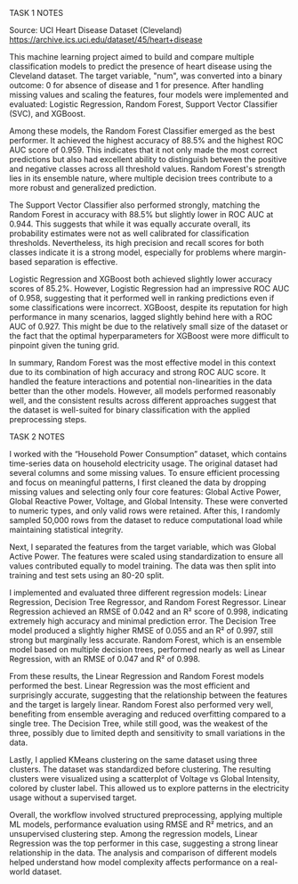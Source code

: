 TASK 1 NOTES

Source: UCI Heart Disease Dataset (Cleveland) https://archive.ics.uci.edu/dataset/45/heart+disease

This machine learning project aimed to build and compare multiple classification models to predict the presence of heart disease using the Cleveland dataset. The target variable, "num", was converted into a binary outcome: 0 for absence of disease and 1 for presence. After handling missing values and scaling the features, four models were implemented and evaluated: Logistic Regression, Random Forest, Support Vector Classifier (SVC), and XGBoost.

Among these models, the Random Forest Classifier emerged as the best performer. It achieved the highest accuracy of 88.5% and the highest ROC AUC score of 0.959. This indicates that it not only made the most correct predictions but also had excellent ability to distinguish between the positive and negative classes across all threshold values. Random Forest's strength lies in its ensemble nature, where multiple decision trees contribute to a more robust and generalized prediction.

The Support Vector Classifier also performed strongly, matching the Random Forest in accuracy with 88.5% but slightly lower in ROC AUC at 0.944. This suggests that while it was equally accurate overall, its probability estimates were not as well calibrated for classification thresholds. Nevertheless, its high precision and recall scores for both classes indicate it is a strong model, especially for problems where margin-based separation is effective.

Logistic Regression and XGBoost both achieved slightly lower accuracy scores of 85.2%. However, Logistic Regression had an impressive ROC AUC of 0.958, suggesting that it performed well in ranking predictions even if some classifications were incorrect. XGBoost, despite its reputation for high performance in many scenarios, lagged slightly behind here with a ROC AUC of 0.927. This might be due to the relatively small size of the dataset or the fact that the optimal hyperparameters for XGBoost were more difficult to pinpoint given the tuning grid.

In summary, Random Forest was the most effective model in this context due to its combination of high accuracy and strong ROC AUC score. It handled the feature interactions and potential non-linearities in the data better than the other models. However, all models performed reasonably well, and the consistent results across different approaches suggest that the dataset is well-suited for binary classification with the applied preprocessing steps. 



TASK 2 NOTES

I worked with the “Household Power Consumption” dataset, which contains time-series data on household electricity usage. The original dataset had several columns and some missing values. To ensure efficient processing and focus on meaningful patterns, I first cleaned the data by dropping missing values and selecting only four core features: Global Active Power, Global Reactive Power, Voltage, and Global Intensity. These were converted to numeric types, and only valid rows were retained. After this, I randomly sampled 50,000 rows from the dataset to reduce computational load while maintaining statistical integrity.

Next, I separated the features from the target variable, which was Global Active Power. The features were scaled using standardization to ensure all values contributed equally to model training. The data was then split into training and test sets using an 80-20 split.

I implemented and evaluated three different regression models: Linear Regression, Decision Tree Regressor, and Random Forest Regressor. Linear Regression achieved an RMSE of 0.042 and an R² score of 0.998, indicating extremely high accuracy and minimal prediction error. The Decision Tree model produced a slightly higher RMSE of 0.055 and an R² of 0.997, still strong but marginally less accurate. Random Forest, which is an ensemble model based on multiple decision trees, performed nearly as well as Linear Regression, with an RMSE of 0.047 and R² of 0.998.

From these results, the Linear Regression and Random Forest models performed the best. Linear Regression was the most efficient and surprisingly accurate, suggesting that the relationship between the features and the target is largely linear. Random Forest also performed very well, benefiting from ensemble averaging and reduced overfitting compared to a single tree. The Decision Tree, while still good, was the weakest of the three, possibly due to limited depth and sensitivity to small variations in the data.

Lastly, I applied KMeans clustering on the same dataset using three clusters. The dataset was standardized before clustering. The resulting clusters were visualized using a scatterplot of Voltage vs Global Intensity, colored by cluster label. This allowed us to explore patterns in the electricity usage without a supervised target.

Overall, the workflow involved structured preprocessing, applying multiple ML models, performance evaluation using RMSE and R² metrics, and an unsupervised clustering step. Among the regression models, Linear Regression was the top performer in this case, suggesting a strong linear relationship in the data. The analysis and comparison of different models helped understand how model complexity affects performance on a real-world dataset.
